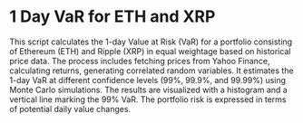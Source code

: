 # 1 Day VaR for ETH and XRP
This script calculates the 1-day Value at Risk (VaR) for a portfolio consisting of Ethereum (ETH) and Ripple (XRP) in equal weightage based on historical price data. The process includes fetching prices from Yahoo Finance, calculating returns, generating correlated random variables. It estimates the 1-day VaR at different confidence levels (99%, 99.9%, and 99.99%) using Monte Carlo simulations. The results are visualized with a histogram and a vertical line marking the 99% VaR. The portfolio risk is expressed in terms of potential daily value changes.
